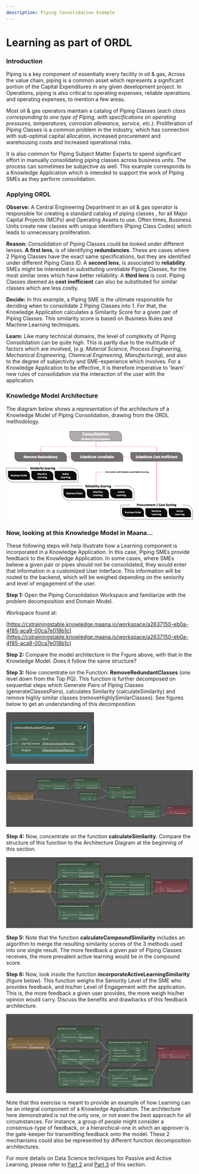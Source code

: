 ```yaml
---
description: Piping Consolidation Example
---
```


# Learning as part of ORDL

### Introduction

Piping is a key component of essentially every facility in oil & gas, Across the value chain, piping is a common asset which represents a significant portion of the Capital Expenditures in any given development project. In Operations, piping is also critical to operating expenses, reliable operations and operating expenses, to mention a few areas. 

Most oil & gas operators maintain a catalog of Piping Classes \(_each class corresponding to one type of Piping, with specifications on operating pressures, temperatures, corrosion allowance, service, etc_.\). Proliferation of Piping Classes is a common problem in the industry, which has connection with sub-optimal capital allocation, increased procurement and warehousing costs and increased operational risks. 

It is also common for Piping Subject Matter Experts to spend significant effort in manually consolidating piping classes across business units. The process can sometimes be subjective as well. This example corresponds to a Knowledge Application which is intended to support the work of Piping SMEs as they perform consolidation. 

### Applying ORDL

**Observe:** A Central Engineering Department in an oil & gas operator is responsible for creating a standard catalog of piping classes , for all Major Capital Projects \(MCPs\) and Operating Assets to use. Often times, Business Units create new classes with unique identifiers \(Piping Class Codes\) which leads to unnecessary proliferation.

**Reason:** Consolidation of Piping Classes could be looked under different lenses. **A first lens**, is of identifying **redundancies**. These are cases where 2 Piping Classes have the exact same specifications, but they are identified under different Piping Class ID. A **second lens**, is associated to **reliability**. SMEs might be interested in substituting unreliable Piping Classes, for the most similar ones which have better reliability. A **third lens** is cost. Piping Classes deemed as **cost inefficient** can also be substituted for similar classes which are less costly. 

**Decide:** In this example, a Piping SME is the ultimate responsible for deciding when to consolidate 2 Piping Classes into 1. For that, the Knowledge Application calculates a Similarity Score for a given pair of Piping Classes. This similarity score is based on Business Rules and Machine Learning techniques. 

**Learn:** Like many technical domains, the level of complexity of Piping Consolidation can be quite high. This is partly due to the multitude of factors which are involved, \(_e.g. Material Science, Process Engineering, Mechanical Engineering, Chemical Engineering, Manufacturing_\), and also to the degree of subjectivity and SME-experience which involves. For a Knowledge Application to be effective, it is therefore imperative to 'learn' new rules of consolidation via the interaction of the user with the application. 

### Knowledge Model Architecture

The diagram below shows a representation of the architecture of a Knowledge Model of Piping Consolidation, drawing from the ORDL methodology. 

![Piping Consolidation  Knowledge Model Architecture](../../../.gitbook/assets/image%20%2867%29.png)

### Now, looking at this Knowledge Model in Maana... 

These following steps will help illustrate how a Learning component is incorporated in a Knowledge Application. In this case, Piping SMEs provide feedback to the Knowledge Application. In some cases, where SMEs believe a given pair or pipes should not be consolidated, they would enter that information in a customized User Interface. This information will be routed to the backend, which will be weighed depending on the seniority and level of engagement of the user. 

**Step 1:** Open the Piping Consolidation Workspace and familiarize with the problem decomposition and Domain Model. 

Workspace found at:

[https://cstrainingstable.knowledge.maana.io/workspace/a2637150-eb0a-4f85-aca9-00ca7e018b1c](https://cstrainingstable.knowledge.maana.io/workspace/a2637150-eb0a-4f85-aca9-00ca7e018b1c)

**Step 2:** Compare the model architecture in the Figure above, with that in the Knowledge Model. Does it follow the same structure?

**Step 3:** Now concentrate on the Function: **RemoveRedundantClasses** \(one level down from the Top PQ\). This function is further decomposed on sequential steps which Generate Pairs of Piping Classes \(generateClassesPairs\), calculates Similarity \(calculateSimilarity\) and remove highly similar classes \(removeHighlySimilarClasses\). See figures below to get an understanding of this decomposition.  

![removeRedundantClasses inside of consolidateClassesinOperatingAsset](../../../.gitbook/assets/image%20%2845%29.png)

![removeRedundantClasses Decomposition](../../../.gitbook/assets/image%20%2816%29.png)

**Step 4:** Now, concentrate on the function **calculateSimilarity**. Compare the structure of this function to the Architecture Diagram at the beginning of this section. 

![](../../../.gitbook/assets/image%20%28111%29.png)

**Step 5:** Note that the function **calculateCompoundSimilarity** includes an algorithm to merge the resulting similarity scores of the 3 methods used into one single result. The more feedback a given pair of Piping Classes receives, the more prevalent active learning would be in the compound score. 

**Step 6:** Now, look inside the function **incorporateActiveLearningSimilarity** \(figure below\). This function weighs the Seniority Level of the SME who provides feedback, and his/her Level of Engagement with the application. This is, the more feedback a given user provides, the more weigh his/her opinion would carry. Discuss the benefits and drawbacks of this feedback architecture.  

![](../../../.gitbook/assets/image%20%2842%29.png)

Note that this exercise is meant to provide an example of how Learning can be an integral component of a Knowledge Application. The architecture here demonstrated is not the only one, or not even the best approach for all circumstances. For instance, a group of people might consider a consensus-type of feedback, or a hierarchical-one in which an approver is the gate-keeper for transmitting feedback onto the model. These 2 mechanisms could also be represented by different function decomposition architectures. 

For more details on Data Science techniques for Passive and Active Learning, please refer to [Part 2](part-2-passive-learning.md) and [Part 3](part-3-active-learning.md) of this section. 

